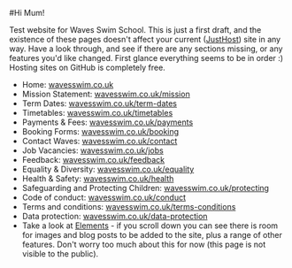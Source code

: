 #Hi Mum!

Test website for Waves Swim School. This is just a first draft, and the existence of these pages doesn't affect your current ([JustHost](http://wavesswimschool.co.uk/)) site in any way. Have a look through, and see if there are any sections missing, or any features you'd like changed. First glance everything seems to be in order :) Hosting sites on GitHub is completely free.

- Home: [wavesswim.co.uk](http://wavesswim.co.uk/)
- Mission Statement: [wavesswim.co.uk/mission](https://wavesswim.co.uk/mission)
- Term Dates: [wavesswim.co.uk/term-dates](https://wavesswim.co.uk/term-dates)
- Timetables: [wavesswim.co.uk/timetables](https://wavesswim.co.uk/timetables)
- Payments & Fees: [wavesswim.co.uk/payments](https://wavesswim.co.uk/payments)
- Booking Forms: [wavesswim.co.uk/booking](https://wavesswim.co.uk/booking)
- Contact Waves: [wavesswim.co.uk/contact](https://wavesswim.co.uk/contact)
- Job Vacancies: [wavesswim.co.uk/jobs](https://wavesswim.co.uk/jobs)
- Feedback: [wavesswim.co.uk/feedback](https://wavesswim.co.uk/feedbacak)
- Equality & Diversity: [wavesswim.co.uk/equality](https://wavesswim.co.uk/equality)
- Health & Safety: [wavesswim.co.uk/health](https://wavesswim.co.uk/health)
- Safeguarding and Protecting Children: [wavesswim.co.uk/protecting](https://wavesswim.co.uk/protecting)
- Code of conduct: [wavesswim.co.uk/conduct](https://wavesswim.co.uk/conduct)
- Terms and conditions: [wavesswim.co.uk/terms-conditions](https://wavesswim.co.uk/terms-conditions)
- Data protection: [wavesswim.co.uk/data-protection](https://wavesswim.co.uk/data-protection)
- Take a look at [Elements](https://wavesswim.co.uk/X-elements) - if you scroll down you can see there is room for images and blog posts to be added to the site, plus a range of other features. Don't worry too much about this for now (this page is not visible to the public). 
